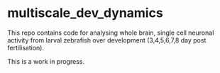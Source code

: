 # multiscale_dev_dynamics

This repo contains code for analysing whole brain, single cell neuronal activity from larval zebrafish over development (3,4,5,6,7,8 day post fertilisation). 

This is a work in progress. 
